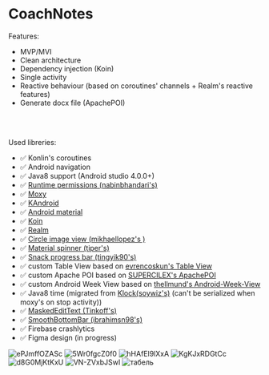 # CoachNotes
Features:
- MVP/MVI
- Clean architecture
- Dependency injection (Koin)
- Single activity
- Reactive behaviour (based on coroutines' channels + Realm's reactive features)
- Generate docx file (ApachePOI)

<br/>
<br/>

Used libreries:
- :white_check_mark: Konlin's coroutines <br/>
- :white_check_mark: Android navigation <br/>
- :white_check_mark: Java8 support (Android studio 4.0.0+) <br/>
- :white_check_mark: [Runtime permissions (nabinbhandari's)](https://github.com/nabinbhandari/Android-Permissions) <br/>
- :white_check_mark: [Moxy](https://github.com/moxy-community/Moxy) <br/>
- :white_check_mark: [KAndroid](https://github.com/pawegio/KAndroid) <br/>
- :white_check_mark: [Android material](https://github.com/material-components/material-components-android) <br/>
- :white_check_mark: [Koin](https://github.com/InsertKoinIO/koin) <br/>
- :white_check_mark: [Realm](https://realm.io/) <br/>
- :white_check_mark: [Circle image view (mikhaellopez's )](https://github.com/lopspower/CircularImageView) <br/>
- :white_check_mark: [Material spinner (tiper's)](https://github.com/tiper/MaterialSpinner) <br/>
- :white_check_mark: [Snack progress bar (tingyik90's)](https://github.com/tingyik90/snackprogressbar) <br/>
- :white_check_mark: custom Table View based on [evrencoskun's Table View](https://github.com/evrencoskun/TableView) <br/>
- :white_check_mark: custom Apache POI based on [SUPERCILEX's ApachePOI](https://github.com/SUPERCILEX/poi-android) <br/>
- :white_check_mark: custom Android Week View based on [thellmund's Android-Week-View](https://github.com/thellmund/Android-Week-View) <br/>
- :white_check_mark: Java8 time (migrated from [Klock(soywiz's)](https://github.com/korlibs/klock) (can't be serialized when moxy's on stop activity))
- :white_check_mark: [MaskedEditText (Tinkoff's)](https://github.com/TinkoffCreditSystems/decoro)
- :white_check_mark: [SmoothBottomBar (ibrahimsn98's)](https://github.com/ibrahimsn98/SmoothBottomBar) <br/>
- :white_check_mark: Firebase crashlytics <br/>
- :white_check_mark: Figma design (in progress) <br/>
 
![ePJmffOZASc](https://user-images.githubusercontent.com/14893277/147359502-93e1a3bb-4204-4de2-81ef-67fccfa2dd3d.jpg)
![5Wr0fgcZ0f0](https://user-images.githubusercontent.com/14893277/147359510-e7d16553-8f3d-4d33-910b-faba72e03cb4.jpg)
![hHAfEl9lXxA](https://user-images.githubusercontent.com/14893277/147359515-8b341002-2ba1-43a3-911e-7c96905023f7.jpg)
![KgKJxRDGtCc](https://user-images.githubusercontent.com/14893277/147359526-b13758bf-66d6-40d5-bab9-e89694316bbd.jpg)
![d8G0MjKtKxU](https://user-images.githubusercontent.com/14893277/147359528-48fb01a6-888a-49df-acfb-7bc0ca01d194.jpg)
![VN-ZVxbJSwI](https://user-images.githubusercontent.com/14893277/147359530-65b8a79e-e869-4bbb-9e17-ec4728794dfd.jpg)
![табель](https://user-images.githubusercontent.com/14893277/147359621-6fa2688e-c07d-4b57-9eac-4369af83b511.jpg)
